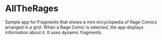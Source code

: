 # AllTheRages
Sample app for Fragments that shows a mini encyclopedia of Rage Comics arranged in a grid.
When a Rage Comic is selected, the app displays information about it. It uses dynamic fragments.

